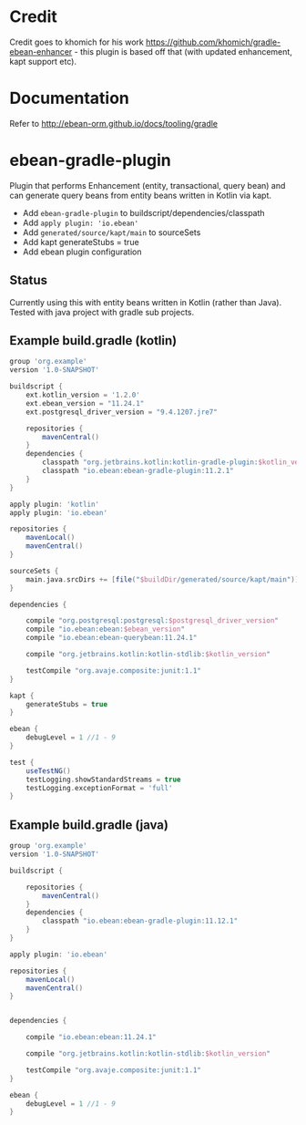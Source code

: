 # Credit

Credit goes to khomich for his work https://github.com/khomich/gradle-ebean-enhancer - this plugin is based off that
(with updated enhancement, kapt support etc).

# Documentation

Refer to http://ebean-orm.github.io/docs/tooling/gradle

# ebean-gradle-plugin
Plugin that performs Enhancement (entity, transactional, query bean) and can generate query beans from entity beans written in Kotlin via kapt.

- Add `ebean-gradle-plugin` to buildscript/dependencies/classpath
- Add `apply plugin: 'io.ebean'`
- Add `generated/source/kapt/main` to sourceSets
- Add kapt generateStubs = true
- Add ebean plugin configuration

## Status

Currently using this with entity beans written in Kotlin (rather than Java).  
Tested with java project with gradle sub projects.

## Example build.gradle (kotlin)

```groovy
group 'org.example'
version '1.0-SNAPSHOT'

buildscript {
    ext.kotlin_version = '1.2.0'
    ext.ebean_version = "11.24.1"
    ext.postgresql_driver_version = "9.4.1207.jre7"

    repositories {
        mavenCentral()
    }
    dependencies {
        classpath "org.jetbrains.kotlin:kotlin-gradle-plugin:$kotlin_version"
        classpath "io.ebean:ebean-gradle-plugin:11.2.1"
    }
}

apply plugin: 'kotlin'
apply plugin: 'io.ebean'

repositories {
    mavenLocal()
    mavenCentral()
}

sourceSets {
    main.java.srcDirs += [file("$buildDir/generated/source/kapt/main")]
}

dependencies {

    compile "org.postgresql:postgresql:$postgresql_driver_version"
    compile "io.ebean:ebean:$ebean_version"
    compile "io.ebean:ebean-querybean:11.24.1"

    compile "org.jetbrains.kotlin:kotlin-stdlib:$kotlin_version"

    testCompile "org.avaje.composite:junit:1.1"
}

kapt {
    generateStubs = true
}

ebean {
    debugLevel = 1 //1 - 9
}

test {
    useTestNG()
    testLogging.showStandardStreams = true
    testLogging.exceptionFormat = 'full'
}

```
## Example build.gradle (java)

```groovy
group 'org.example'
version '1.0-SNAPSHOT'

buildscript {

    repositories {
        mavenCentral()
    }
    dependencies {
        classpath "io.ebean:ebean-gradle-plugin:11.12.1"
    }
}

apply plugin: 'io.ebean'

repositories {
    mavenLocal()
    mavenCentral()
}


dependencies {

    compile "io.ebean:ebean:11.24.1"

    compile "org.jetbrains.kotlin:kotlin-stdlib:$kotlin_version"

    testCompile "org.avaje.composite:junit:1.1"
}

ebean {
    debugLevel = 1 //1 - 9
}


```
